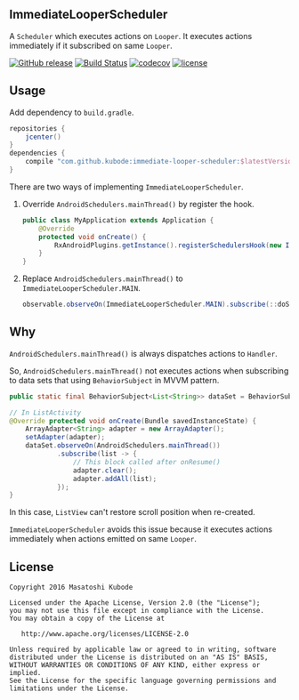 ImmediateLooperScheduler
---

A `Scheduler` which executes actions on `Looper`.
It executes actions immediately if it subscribed on same `Looper`.

[![GitHub release](https://img.shields.io/github/release/kubode/ImmediateLooperScheduler.svg?maxAge=2592000)]()
[![Build Status](https://travis-ci.org/kubode/ImmediateLooperScheduler.svg?branch=master)](https://travis-ci.org/kubode/ImmediateLooperScheduler)
[![codecov](https://codecov.io/gh/kubode/ImmediateLooperScheduler/branch/master/graph/badge.svg)](https://codecov.io/gh/kubode/ImmediateLooperScheduler)
[![license](https://img.shields.io/github/license/kubode/ImmediateLooperScheduler.svg?maxAge=2592000)]()


Usage
---

Add dependency to `build.gradle`.

```gradle
repositories {
    jcenter()
}
dependencies {
    compile "com.github.kubode:immediate-looper-scheduler:$latestVersion"
}
```

There are two ways of implementing `ImmediateLooperScheduler`.

1. Override `AndroidSchedulers.mainThread()` by register the hook.

    ```java
    public class MyApplication extends Application {
        @Override
        protected void onCreate() {
            RxAndroidPlugins.getInstance().registerSchedulersHook(new ImmediateLooperSchedulerHook());
        }
    }
    ```

2. Replace `AndroidSchedulers.mainThread()` to `ImmediateLooperScheduler.MAIN`.

    ```java
    observable.observeOn(ImmediateLooperScheduler.MAIN).subscribe(::doSomething);
    ```


Why
---

`AndroidSchedulers.mainThread()` is always dispatches actions to `Handler`.

So, `AndroidSchedulers.mainThread()` not executes actions when subscribing to data sets that using `BehaviorSubject` in MVVM pattern.

```java
public static final BehaviorSubject<List<String>> dataSet = BehaviorSubject.create(Collections.emptyList());

// In ListActivity
@Override protected void onCreate(Bundle savedInstanceState) {
    ArrayAdapter<String> adapter = new ArrayAdapter();
    setAdapter(adapter);
    dataSet.observeOn(AndroidSchedulers.mainThread())
            .subscribe(list -> {
                // This block called after onResume()
                adapter.clear();
                adapter.addAll(list);
            });
}
```

In this case, `ListView` can't restore scroll position when re-created.

`ImmediateLooperScheduler` avoids this issue because it executes actions immediately when actions emitted on same `Looper`.


License
---

```text
Copyright 2016 Masatoshi Kubode

Licensed under the Apache License, Version 2.0 (the "License");
you may not use this file except in compliance with the License.
You may obtain a copy of the License at

   http://www.apache.org/licenses/LICENSE-2.0

Unless required by applicable law or agreed to in writing, software
distributed under the License is distributed on an "AS IS" BASIS,
WITHOUT WARRANTIES OR CONDITIONS OF ANY KIND, either express or implied.
See the License for the specific language governing permissions and
limitations under the License.
```
